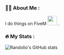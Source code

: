 ### :woman_technologist: About Me :
I do things on FiveM <img src="https://media.giphy.com/media/WUlplcMpOCEmTGBtBW/giphy.gif" width="30"> .

### :fire: My Stats :
![Randolio's GitHub stats](https://github-readme-stats.vercel.app/api?username=randolio&show_icons=true&theme=radical)


